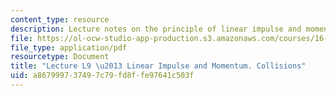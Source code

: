 ```yaml
---
content_type: resource
description: Lecture notes on the principle of linear impulse and momentum, and collisions.
file: https://ol-ocw-studio-app-production.s3.amazonaws.com/courses/16-07-dynamics-fall-2009/a867999737497c79fd8ffe97641c503f_MIT16_07F09_Lec09.pdf
file_type: application/pdf
resourcetype: Document
title: "Lecture L9 \u2013 Linear Impulse and Momentum. Collisions"
uid: a8679997-3749-7c79-fd8f-fe97641c503f
---
```

